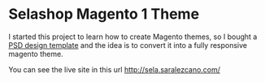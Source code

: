 # Selashop Magento 1 Theme 

I started this project to learn how to create Magento themes, so I bought a [PSD design template](
https://themeforest.net/item/abani-multi-purpose-ecommerce-psd-template/11445736) and the idea is to convert it into a fully responsive magento theme. 

You can see the live site in this url http://sela.saralezcano.com/


